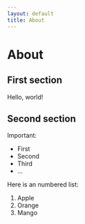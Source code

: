 ```yaml
---
layout: default
title: About
---
```

# About

## First section

Hello, world!

## Second section

Important:
- First
- Second
- Third
- ...

Here is an numbered list:
1. Apple
2. Orange
3. Mango
